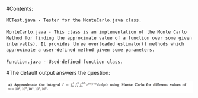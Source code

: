 #Contents:

    MCTest.java - Tester for the MonteCarlo.java class.

    MonteCarlo.java - This class is an implementation of the Monte Carlo Method for finding the approximate value of a function over some given interval(s). It provides three overloaded estimator() methods which approximate a user-defined method given some parameters.

    Function.java - Used-defined function class.

#The default output answers the question:
	
![Sample Question](https://github.com/sgtb3/Approximation-Methods/blob/master/MonteCarlo/Sample_Question.png?raw=true)
